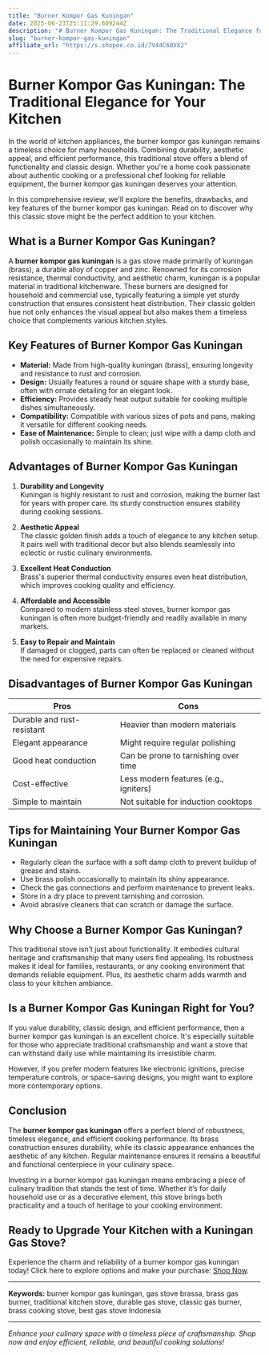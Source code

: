 ```yaml
---
title: "Burner Kompor Gas Kuningan"
date: 2025-06-23T21:11:29.609244Z
description: "# Burner Kompor Gas Kuningan: The Traditional Elegance for Your Kitchen..."
slug: "burner-kompor-gas-kuningan"
affiliate_url: "https://s.shopee.co.id/7V44C68VX2"
---
```

# Burner Kompor Gas Kuningan: The Traditional Elegance for Your Kitchen

In the world of kitchen appliances, the burner kompor gas kuningan remains a timeless choice for many households. Combining durability, aesthetic appeal, and efficient performance, this traditional stove offers a blend of functionality and classic design. Whether you're a home cook passionate about authentic cooking or a professional chef looking for reliable equipment, the burner kompor gas kuningan deserves your attention.

In this comprehensive review, we'll explore the benefits, drawbacks, and key features of the burner kompor gas kuningan. Read on to discover why this classic stove might be the perfect addition to your kitchen.

## What is a Burner Kompor Gas Kuningan?

A **burner kompor gas kuningan** is a gas stove made primarily of kuningan (brass), a durable alloy of copper and zinc. Renowned for its corrosion resistance, thermal conductivity, and aesthetic charm, kuningan is a popular material in traditional kitchenware. These burners are designed for household and commercial use, typically featuring a simple yet sturdy construction that ensures consistent heat distribution. Their classic golden hue not only enhances the visual appeal but also makes them a timeless choice that complements various kitchen styles.

## Key Features of Burner Kompor Gas Kuningan

- **Material:** Made from high-quality kuningan (brass), ensuring longevity and resistance to rust and corrosion.
- **Design:** Usually features a round or square shape with a sturdy base, often with ornate detailing for an elegant look.
- **Efficiency:** Provides steady heat output suitable for cooking multiple dishes simultaneously.
- **Compatibility:** Compatible with various sizes of pots and pans, making it versatile for different cooking needs.
- **Ease of Maintenance:** Simple to clean; just wipe with a damp cloth and polish occasionally to maintain its shine.

## Advantages of Burner Kompor Gas Kuningan

1. **Durability and Longevity**  
   Kuningan is highly resistant to rust and corrosion, making the burner last for years with proper care. Its sturdy construction ensures stability during cooking sessions.

2. **Aesthetic Appeal**  
   The classic golden finish adds a touch of elegance to any kitchen setup. It pairs well with traditional decor but also blends seamlessly into eclectic or rustic culinary environments.

3. **Excellent Heat Conduction**  
   Brass's superior thermal conductivity ensures even heat distribution, which improves cooking quality and efficiency.

4. **Affordable and Accessible**  
   Compared to modern stainless steel stoves, burner kompor gas kuningan is often more budget-friendly and readily available in many markets.

5. **Easy to Repair and Maintain**  
   If damaged or clogged, parts can often be replaced or cleaned without the need for expensive repairs.

## Disadvantages of Burner Kompor Gas Kuningan

| Pros                            | Cons                                    |
|---------------------------------|------------------------------------------|
| Durable and rust-resistant     | Heavier than modern materials           |
| Elegant appearance             | Might require regular polishing        |
| Good heat conduction           | Can be prone to tarnishing over time  |
| Cost-effective                  | Less modern features (e.g., igniters) |
| Simple to maintain             | Not suitable for induction cooktops    |

## Tips for Maintaining Your Burner Kompor Gas Kuningan

- Regularly clean the surface with a soft damp cloth to prevent buildup of grease and stains.
- Use brass polish occasionally to maintain its shiny appearance.
- Check the gas connections and perform maintenance to prevent leaks.
- Store in a dry place to prevent tarnishing and corrosion.
- Avoid abrasive cleaners that can scratch or damage the surface.

## Why Choose a Burner Kompor Gas Kuningan?

This traditional stove isn’t just about functionality. It embodies cultural heritage and craftsmanship that many users find appealing. Its robustness makes it ideal for families, restaurants, or any cooking environment that demands reliable equipment. Plus, its aesthetic charm adds warmth and class to your kitchen ambiance.

## Is a Burner Kompor Gas Kuningan Right for You?

If you value durability, classic design, and efficient performance, then a burner kompor gas kuningan is an excellent choice. It's especially suitable for those who appreciate traditional craftsmanship and want a stove that can withstand daily use while maintaining its irresistible charm.

However, if you prefer modern features like electronic ignitions, precise temperature controls, or space-saving designs, you might want to explore more contemporary options.

## Conclusion

The **burner kompor gas kuningan** offers a perfect blend of robustness, timeless elegance, and efficient cooking performance. Its brass construction ensures durability, while its classic appearance enhances the aesthetic of any kitchen. Regular maintenance ensures it remains a beautiful and functional centerpiece in your culinary space.

Investing in a burner kompor gas kuningan means embracing a piece of culinary tradition that stands the test of time. Whether it’s for daily household use or as a decorative element, this stove brings both practicality and a touch of heritage to your cooking environment.

## Ready to Upgrade Your Kitchen with a Kuningan Gas Stove?

Experience the charm and reliability of a burner kompor gas kuningan today! Click here to explore options and make your purchase: [Shop Now](https://s.shopee.co.id/7V44C68VX2).

---

**Keywords:** burner kompor gas kuningan, gas stove brassa, brass gas burner, traditional kitchen stove, durable gas stove, classic gas burner, brass cooking stove, best gas stove Indonesia

---

*Enhance your culinary space with a timeless piece of craftsmanship. Shop now and enjoy efficient, reliable, and beautiful cooking solutions!*